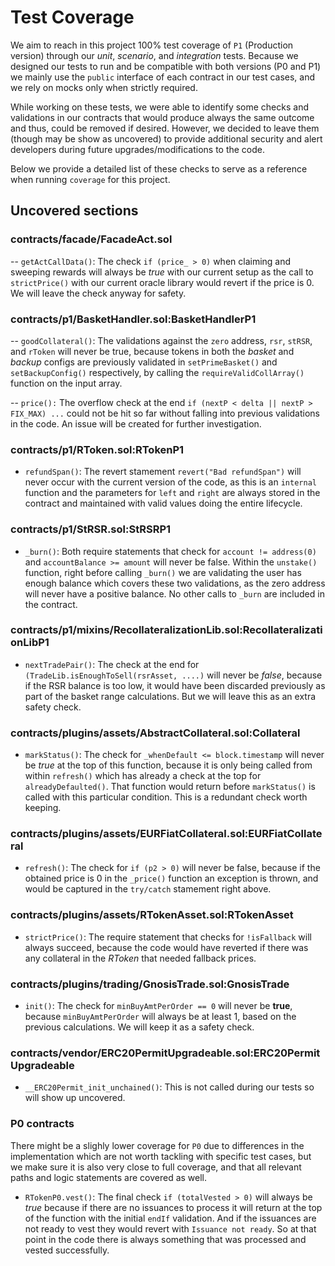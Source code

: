 # Test Coverage

We aim to reach in this project 100% test coverage of `P1` (Production version) through our  *unit*, *scenario*, and *integration* tests. Because we designed our tests to run and be compatible with both versions (P0 and P1) we mainly use the `public` interface of each contract in our test cases, and we rely on mocks only when strictly required. 

While working on these tests, we were able to identify some checks and validations in our contracts that would produce always the same outcome and thus, could be removed if desired. However, we decided to leave them (though may be show as uncovered) to provide additional security and alert developers during future upgrades/modifications to the code.

Below we provide a detailed list of these checks to serve as a reference when running `coverage` for this project.

## Uncovered sections

### contracts/facade/FacadeAct.sol

-- `getActCallData()`: The check `if (price_ > 0)` when claiming and sweeping rewards will always be *true* with our current setup as the call to `strictPrice()` with our current oracle library would revert if the price is 0. We will leave the check anyway for safety.

### contracts/p1/BasketHandler.sol:BasketHandlerP1
-- `goodCollateral()`: The validations against the `zero` address, `rsr`, `stRSR`, and `rToken` will never be true, because tokens in both the *basket* and *backup* configs are previously validated in `setPrimeBasket()` and `setBackupConfig()` respectively, by calling the `requireValidCollArray()` function on the input array.

-- `price():` The overflow check at the end `if (nextP < delta || nextP > FIX_MAX) ...` could not be hit so far without falling into previous validations in the code. An issue will be created for further investigation.

### contracts/p1/RToken.sol:RTokenP1
- `refundSpan()`: The revert stamement `revert("Bad refundSpan")` will never occur with the current version of the code, as this is an `internal` function and the parameters for `left` and `right` are always stored in the contract and maintained with valid values doing the entire lifecycle.

### contracts/p1/StRSR.sol:StRSRP1
- `_burn()`:  Both require statements that check for `account != address(0)` and `accountBalance >= amount` will never be false. Within the `unstake()` function, right before calling `_burn()` we are validating the user has enough balance which covers these two validations, as the zero address will never have a positive balance. No other calls to `_burn` are included in the contract.

### contracts/p1/mixins/RecollateralizationLib.sol:RecollateralizationLibP1
- `nextTradePair()`: The check at the end for `(TradeLib.isEnoughToSell(rsrAsset, ....)` will never be *false*, because if the RSR balance is too low, it would have been discarded previously as part of the basket range calculations. But we will leave this as an extra safety check. 

### contracts/plugins/assets/AbstractCollateral.sol:Collateral
- `markStatus()`: The check for `_whenDefault <= block.timestamp` will never be *true* at the top of this function, because it is only  being called from within `refresh()` which has already a check at the top for `alreadyDefaulted()`. That function would return before `markStatus()` is called with this particular condition. This is a redundant check worth keeping.

### contracts/plugins/assets/EURFiatCollateral.sol:EURFiatCollateral
- `refresh()`: The check for `if (p2 > 0)` will never be false, because if the obtained price is 0 in the `_price()`  function an exception is thrown, and would be captured in the `try/catch` stamement right above.

### contracts/plugins/assets/RTokenAsset.sol:RTokenAsset
- `strictPrice()`: The require statement that checks for `!isFallback` will always succeed, because the code would have reverted if there was any collateral in the *RToken* that needed fallback prices.

### contracts/plugins/trading/GnosisTrade.sol:GnosisTrade
- `init()`: The check for `minBuyAmtPerOrder == 0` will never be **true**, because `minBuyAmtPerOrder` will always be at least 1, based on the previous calculations. We will keep it as a safety check.

### contracts/vendor/ERC20PermitUpgradeable.sol:ERC20PermitUpgradeable
- `__ERC20Permit_init_unchained()`: This is not called during our tests so will show up uncovered.

### P0 contracts

There might be a slighly lower coverage for `P0` due to differences in the implementation which are not worth tackling with specific test cases, but we make sure it is also very close to full coverage, and that all relevant paths and logic statements are covered as well.

- `RTokenP0.vest()`: The final check `if (totalVested > 0)` will always be *true* because if there are no issuances to process it will return at the top of the function with the initial `endIf` validation. And if the issuances are not ready to vest they would revert with `Issuance not ready`. So at that point in the code there is always something that was processed and vested successfully.


      